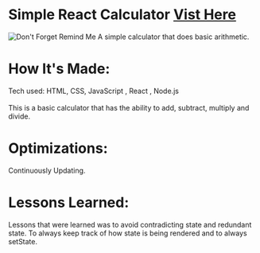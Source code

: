 <div id="header" >
 <h1  class="heading-element" dir="auto">Simple React Calculator <a href="https://fladev-simple-calculator-react.netlify.app/">Vist Here</a> </h1>
  <img src="https://i.imgur.com/xinO2VV.gif" alt="Don't Forget Remind Me">
  A simple calculator that does basic arithmetic.
</div>

<div id="header" >
 <h1 class="heading-element" dir="auto">How It's Made:</h1>
 Tech used: HTML, CSS, JavaScript , React , Node.js<br/><br/>
 This is a basic calculator that has the ability to add, subtract, multiply and divide.
</div>

<div id="header" >
 <h1 class="heading-element" dir="auto">Optimizations:</h1>
Continuously Updating.
</div>

<div id="header">
 <h1 class="heading-element" dir="auto">Lessons Learned:</h1>
 Lessons that were learned was to avoid contradicting state and redundant state. To always keep track of how state is being rendered and to always setState.
</div>
